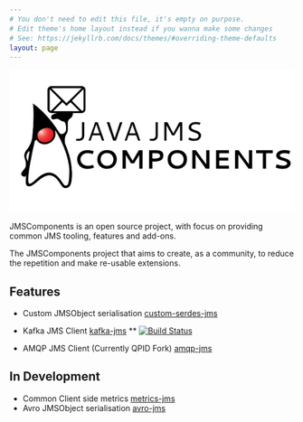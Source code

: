 ```yaml
---
# You don't need to edit this file, it's empty on purpose.
# Edit theme's home layout instead if you wanna make some changes
# See: https://jekyllrb.com/docs/themes/#overriding-theme-defaults
layout: page
---
```

![JMSComponents](https://raw.githubusercontent.com/JMSComponents/jmscomponents.github.io/master/java_jms_components.png)

JMSComponents is an open source project, with focus on providing common JMS tooling, features and add-ons.

The JMSComponents project that aims to create, as a community, to reduce the repetition and make re-usable extensions.

## Features

* Custom JMSObject serialisation [custom-serdes-jms](https://github.com/JMSComponents/custom-serdes-jms)
 
* Kafka JMS Client [kafka-jms](https://github.com/JMSComponents/kafka-jms)
** [![Build Status](https://travis-ci.org/JMSComponents/kafka-jms.svg?branch=master)](https://travis-ci.org/JMSComponents/kafka-jms)

* AMQP JMS Client (Currently QPID Fork) [amqp-jms](https://github.com/JMSComponents/amqp-jms)

## In Development
* Common Client side metrics [metrics-jms](https://github.com/JMSComponents/metrics-jms)
* Avro JMSObject serialisation [avro-jms](https://github.com/JMSComponents/avro-jms)
